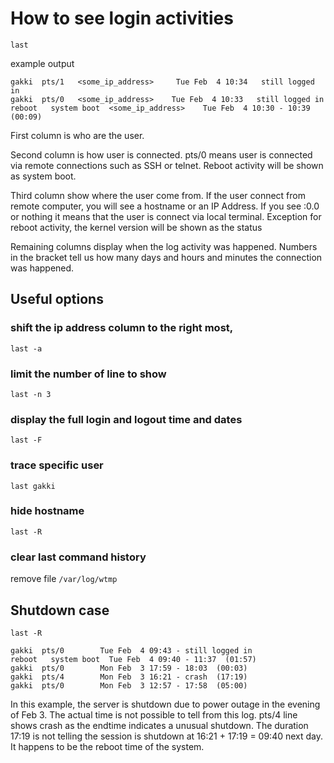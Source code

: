 # How to see login activities
```
last
```
example output
```
gakki  pts/1   <some_ip_address>     Tue Feb  4 10:34   still logged in
gakki  pts/0   <some_ip_address>    Tue Feb  4 10:33   still logged in
reboot   system boot  <some_ip_address>    Tue Feb  4 10:30 - 10:39  (00:09)
```
First column is who are the user.

Second column is how user is connected.
pts/0 means user is connected via remote connections such as SSH or telnet. Reboot activity will be shown as system boot.

Third column show where the user come from. If the user connect from remote computer,
you will see a hostname or an IP Address.
If you see :0.0 or nothing it means that the user is connect via local terminal.
Exception for reboot activity, the kernel version will be shown as the status

Remaining columns display when the log activity was happened.
Numbers in the bracket tell us how many days and hours and minutes the connection was happened.

## Useful options
### shift the ip address column to the right most,
`last -a`
### limit the number of line to show
`last -n 3`
### display the full login and logout time and dates
`last -F`
### trace specific user
`last gakki`
### hide hostname
`last -R`
### clear last command history
remove file `/var/log/wtmp`

## Shutdown case
`last -R`
```
gakki  pts/0        Tue Feb  4 09:43 - still logged in
reboot   system boot  Tue Feb  4 09:40 - 11:37  (01:57)
gakki  pts/0        Mon Feb  3 17:59 - 18:03  (00:03)
gakki  pts/4        Mon Feb  3 16:21 - crash  (17:19)
gakki  pts/0        Mon Feb  3 12:57 - 17:58  (05:00)
```
In this example, the server is shutdown due to power outage in the evening of Feb 3.
The actual time is not possible to tell from this log.
pts/4 line shows crash as the endtime indicates a unusual shutdown.
The duration 17:19 is not telling the session is shutdown at 16:21 + 17:19 = 09:40 next day.
It happens to be the reboot time of the system.



